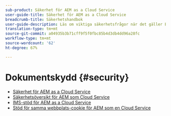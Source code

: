 ```yaml
---
sub-product: Säkerhet för AEM as a Cloud Service
user-guide-title: Säkerhet för AEM as a Cloud Service
breadcrumb-title: Säkerhetshandbok
user-guide-description: Läs om viktiga säkerhetsfrågor när det gäller Experience Manager as a Cloud Service.
translation-type: tm+mt
source-git-commit: a04935b3b71cff9f5f0fbc85b4d3db4dd96a28fc
workflow-type: tm+mt
source-wordcount: '62'
ht-degree: 67%

---
```



# Dokumentskydd {#security}

+ [Säkerhet för AEM as a Cloud Service](/help/security/home.md)
+ [Säkerhetsöversikt för AEM som Cloud Service](/help/security/cloud-service-security-overview.md)
+ [IMS-stöd för AEM as a Cloud Service](ims-support.md)
+ [Stöd för samma webbplats-cookie för AEM som en Cloud Service](/help/security/same-site-cookie-support.md)
